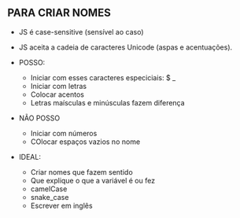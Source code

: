 ## PARA CRIAR NOMES

* JS é case-sensitive (sensível ao caso)
* JS aceita a cadeia de caracteres Unicode (aspas e acentuações).

* POSSO:
  * Iniciar com esses caracteres especiciais: $ _
  * Iniciar com letras
  * Colocar acentos
  * Letras maísculas e minúsculas fazem diferença

* NÃO POSSO
  * Iniciar com números
  * COlocar espaços vazios no nome

* IDEAL:
  * Criar nomes que fazem sentido
  * Que explique o que a variável é ou fez
  * camelCase
  * snake_case
  * Escrever em inglês
